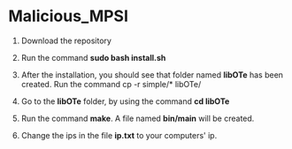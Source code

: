 # Malicious_MPSI


1) Download the repository

2) Run the command **sudo bash install.sh**

3) After the installation, you should see that folder named **libOTe** has been created.
   Run the command cp -r simple/* libOTe/
 
4) Go to the **libOTe** folder, by using the command **cd libOTe**

5) Run the command **make**. A file named **bin/main** will be created.

6) Change the ips in the file **ip.txt** to your computers' ip.



